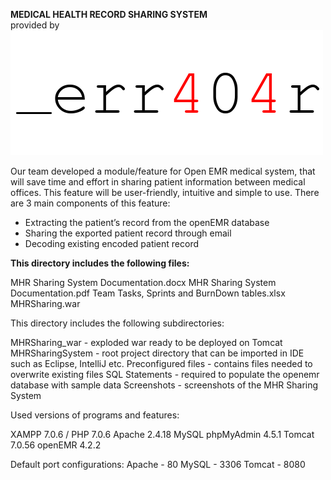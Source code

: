 <b>MEDICAL HEALTH RECORD SHARING SYSTEM</b>
<br>
provided by
<br>
<img src="https://raw.githubusercontent.com/nikolovski/MHRSharingSystem/master/web/images/404logo.png">

<p>Our team developed a module/feature for Open EMR medical system, that will save time and effort in sharing patient information between medical offices. This feature will be user-friendly, intuitive and simple to use.
There are 3 main components of this feature:
<ul>
 <li>Extracting the patient’s record from the openEMR database</li>
 <li>Sharing the exported patient record through email</li>
 <li>Decoding existing encoded patient record</li>
</ul>
<p>

 
 
<b>This directory includes the following files:</b>

MHR Sharing System Documentation.docx
MHR Sharing System Documentation.pdf
Team Tasks, Sprints and BurnDown tables.xlsx
MHRSharing.war


This directory includes the following subdirectories:

MHRSharing_war - exploded war ready to be deployed on Tomcat
MHRSharingSystem - root project directory that can be imported in IDE such as Eclipse, IntelliJ etc.
Preconfigured files - contains files needed to overwrite existing files
SQL Statements - required to populate the openemr database with sample data
Screenshots - screenshots of the MHR Sharing System

Used versions of programs and features:

XAMPP 7.0.6 / PHP 7.0.6 
Apache 2.4.18
MySQL phpMyAdmin 4.5.1
Tomcat 7.0.56
openEMR 4.2.2

Default port configurations:
Apache - 80
MySQL - 3306
Tomcat - 8080




